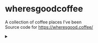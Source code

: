 # wheresgoodcoffee
A collection of coffee places I've been<br>
Source code for https://wheresgood.coffee/
<details>
<summary></summary>
or is it?
</details>

